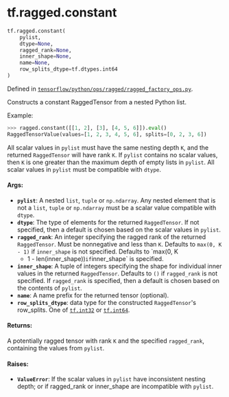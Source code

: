 <div itemscope itemtype="http://developers.google.com/ReferenceObject">
<meta itemprop="name" content="tf.ragged.constant" />
<meta itemprop="path" content="Stable" />
</div>

# tf.ragged.constant

``` python
tf.ragged.constant(
    pylist,
    dtype=None,
    ragged_rank=None,
    inner_shape=None,
    name=None,
    row_splits_dtype=tf.dtypes.int64
)
```



Defined in [`tensorflow/python/ops/ragged/ragged_factory_ops.py`](/code/stable/tensorflow/python/ops/ragged/ragged_factory_ops.py).

Constructs a constant RaggedTensor from a nested Python list.

Example:

```python
>>> ragged.constant([[1, 2], [3], [4, 5, 6]]).eval()
RaggedTensorValue(values=[1, 2, 3, 4, 5, 6], splits=[0, 2, 3, 6])
```

All scalar values in `pylist` must have the same nesting depth `K`, and the
returned `RaggedTensor` will have rank `K`.  If `pylist` contains no scalar
values, then `K` is one greater than the maximum depth of empty lists in
`pylist`.  All scalar values in `pylist` must be compatible with `dtype`.

#### Args:

* <b>`pylist`</b>: A nested `list`, `tuple` or `np.ndarray`.  Any nested element that
    is not a `list`, `tuple` or `np.ndarray` must be a scalar value
    compatible with `dtype`.
* <b>`dtype`</b>: The type of elements for the returned `RaggedTensor`.  If not
    specified, then a default is chosen based on the scalar values in
    `pylist`.
* <b>`ragged_rank`</b>: An integer specifying the ragged rank of the returned
    `RaggedTensor`.  Must be nonnegative and less than `K`. Defaults to
    `max(0, K - 1)` if `inner_shape` is not specified.  Defaults to `max(0, K
    - 1 - len(inner_shape))` if `inner_shape` is specified.
* <b>`inner_shape`</b>: A tuple of integers specifying the shape for individual inner
    values in the returned `RaggedTensor`.  Defaults to `()` if `ragged_rank`
    is not specified.  If `ragged_rank` is specified, then a default is chosen
    based on the contents of `pylist`.
* <b>`name`</b>: A name prefix for the returned tensor (optional).
* <b>`row_splits_dtype`</b>: data type for the constructed `RaggedTensor`'s row_splits.
    One of <a href="../../tf/dtypes.md#int32"><code>tf.int32</code></a> or <a href="../../tf/dtypes.md#int64"><code>tf.int64</code></a>.


#### Returns:

A potentially ragged tensor with rank `K` and the specified `ragged_rank`,
containing the values from `pylist`.


#### Raises:

* <b>`ValueError`</b>: If the scalar values in `pylist` have inconsistent nesting
    depth; or if ragged_rank or inner_shape are incompatible with `pylist`.